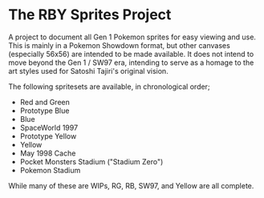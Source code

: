 # The RBY Sprites Project
A project to document all Gen 1 Pokemon sprites for easy viewing and use. This is mainly in a Pokemon Showdown format, but other canvases (especially 56x56) are intended to be made available. It does not intend to move beyond the Gen 1 / SW97 era, intending to serve as a homage to the art styles used for Satoshi Tajiri's original vision.

The following spritesets are available, in chronological order;
- Red and Green
- Prototype Blue
- Blue
- SpaceWorld 1997
- Prototype Yellow
- Yellow
- May 1998 Cache
- Pocket Monsters Stadium ("Stadium Zero")
- Pokemon Stadium

While many of these are WIPs, RG, RB, SW97, and Yellow are all complete. 
